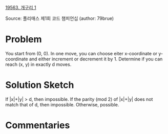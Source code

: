 [19563. 개구리 1](https://www.acmicpc.net/problem/19563)

Source: 폴리매스 제1회 코드 챔피언십
(author: 79brue)

# Problem

You start from (0, 0). In one move, you can choose eiter x-coordinate or y-coordinate and either increment or decrement it by 1. Determine if you can reach (x, y) in exactly d moves.

# Solution Sketch

If |x|+|y| > d, then impossible. If the parity (mod 2) of |x|+|y| does not match that of d, then impossible. Otherwise, possible.

# Commentaries
